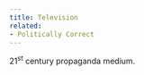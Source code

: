 ```yaml
---
title: Television
related:
- Politically Correct
---
```


21<sup>st</sup> century propaganda medium.

